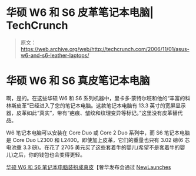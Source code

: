 # 华硕 W6 和 S6 皮革笔记本电脑| TechCrunch

> 原文：<https://web.archive.org/web/http://techcrunch.com/2006/11/01/asus-w6-and-s6-leather-laptops/>

# 华硕 W6 和 S6 真皮笔记本电脑

啊，是的。在这些华硕 W6 和 S6 系列机器中，里卡多·蒙特尔班和他的“丰富的科林斯皮革”已经进入了您的笔记本电脑。这款笔记本电脑有 13.3 英寸的宽屏显示器，皮革如此“真实”，带有“疤痕、皱纹和纹理变异等标记。”这里没有皮革替代品。

W6 笔记本电脑可以安装在 Core Duo 或 Core 2 Duo 系列中，而 S6 笔记本电脑是 Core Duo L2300 和 L2400。即使加上皮革，它们的重量也只有 3.02 磅(6 芯电池重 3.3 磅)。在花了 2705 美元买了这些套着牛的婴儿(希望不是套着牛的婴儿)之后，你的钱包也会变得更轻。

[华硕 W6 和 S6 笔记本电脑装扮成真皮](https://web.archive.org/web/20130627214306/http://www.luxurylaunches.com/gadgets/asus_w6_and_s6_laptops_dress_up_in_genuine_leather.php)【奢华发布会通过 [NewLaunches](https://web.archive.org/web/20130627214306/http://www.newlaunches.com/archives/asus_w6_and_s6_laptops_draped_in_leather.php)